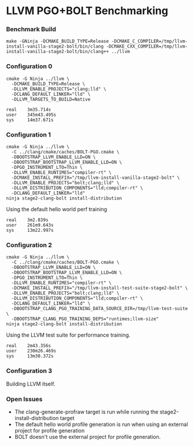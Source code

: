 # LLVM PGO+BOLT Benchmarking

### Benchmark Build

```
make -GNinja -DCMAKE_BUILD_TYPE=Release -DCMAKE_C_COMPILER=/tmp/llvm-install-vanilla-stage2-bolt/bin/clang -DCMAKE_CXX_COMPILER=/tmp/llvm-install-vanilla-stage2-bolt/bin/clang++ ../llvm
```

### Configuration 0

```shell
cmake -G Ninja ../llvm \
  -DCMAKE_BUILD_TYPE=Release \
  -DLLVM_ENABLE_PROJECTS="clang;lld" \
  -DCLANG_DEFAULT_LINKER="lld" \
  -DLLVM_TARGETS_TO_BUILD=Native
```

```
real    3m35.714s
user    345m43.495s
sys     14m37.671s
```

### Configuration 1

```shell
cmake -G Ninja ../llvm \
  -C ../clang/cmake/caches/BOLT-PGO.cmake \
  -DBOOTSTRAP_LLVM_ENABLE_LLD=ON \
  -DBOOTSTRAP_BOOTSTRAP_LLVM_ENABLE_LLD=ON \
  -DPGO_INSTRUMENT_LTO=Thin \
  -DLLVM_ENABLE_RUNTIMES="compiler-rt" \
  -DCMAKE_INSTALL_PREFIX="/tmp/llvm-install-vanilla-stage2-bolt" \
  -DLLVM_ENABLE_PROJECTS="bolt;clang;lld" \
  -DLLVM_DISTRIBUTION_COMPONENTS="lld;compiler-rt" \
  -DCLANG_DEFAULT_LINKER="lld"
ninja stage2-clang-bolt install-distribution
```

Using the default hello world perf training

```
real    3m2.839s
user    261m9.643s
sys     13m22.997s
```

### Configuration 2

```shell
cmake -G Ninja ../llvm \
  -C ../clang/cmake/caches/BOLT-PGO.cmake \
  -DBOOTSTRAP_LLVM_ENABLE_LLD=ON \
  -DBOOTSTRAP_BOOTSTRAP_LLVM_ENABLE_LLD=ON \
  -DPGO_INSTRUMENT_LTO=Thin \
  -DLLVM_ENABLE_RUNTIMES="compiler-rt" \
  -DCMAKE_INSTALL_PREFIX="/tmp/llvm-install-test-suite-stage2-bolt" \
  -DLLVM_ENABLE_PROJECTS="bolt;clang;lld" \
  -DLLVM_DISTRIBUTION_COMPONENTS="lld;compiler-rt" \
  -DCLANG_DEFAULT_LINKER="lld" \
  -DBOOTSTRAP_CLANG_PGO_TRAINING_DATA_SOURCE_DIR=/tmp/llvm-test-suite \
  -DBOOTSTRAP_CLANG_PGO_TRAINING_DEPS="runtimes;llvm-size"
ninja stage2-clang-bolt install-distribution
```

Using the LLVM test suite for performance training.

```
real    2m43.356s
user    230m26.469s
sys     13m30.372s
```

### Configuration 3

Building LLVM itself.

### Open Issues
* The clang-generate-profraw target is run while running the stage2-install-distribution target
* The default hello world profile generation is run when using an external project for profile generation
* BOLT doesn't use the external project for profile generation.
